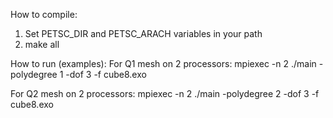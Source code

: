 How to compile:
 1) Set PETSC_DIR and PETSC_ARACH variables in your path
 2) make all

How to run (examples):
 For Q1 mesh on 2 processors:
   mpiexec -n 2 ./main -polydegree 1 -dof 3 -f cube8.exo

 For Q2 mesh on 2 processors:
   mpiexec -n 2 ./main -polydegree 2 -dof 3 -f cube8.exo
